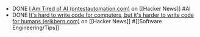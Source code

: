 - DONE [I Am Tired of AI (ontestautomation.com)](https://news.ycombinator.com/item?id=41667652) on [[Hacker News]] #AI
- DONE [It's hard to write code for computers, but it's harder to write code for humans (erikbern.com)](https://news.ycombinator.com/item?id=41668304) on [[Hacker News]] #[[Software Engineering/Tips]]